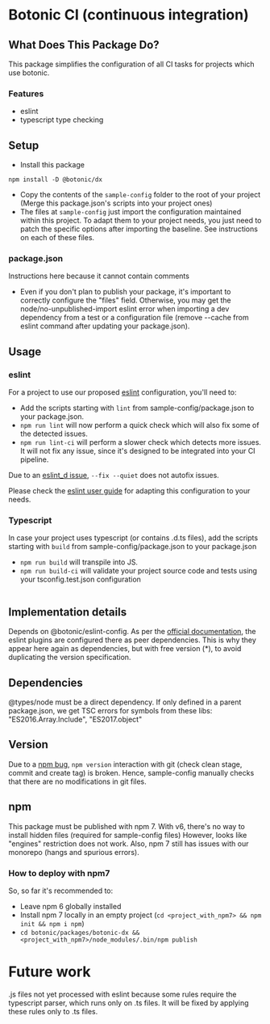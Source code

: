 # Botonic CI (continuous integration)

## What Does This Package Do?

This package simplifies the configuration of all CI tasks for projects which use botonic.

### Features

* eslint
* typescript type checking


## Setup

* Install this package
```
npm install -D @botonic/dx
```
* Copy the contents of the `sample-config` folder to the root of your project 
  (Merge this package.json's scripts into your project ones)
* The files at `sample-config` just import the configuration maintained within this project. 
  To adapt them to your project needs, you just need to patch the specific options after importing the baseline.
  See instructions on each of these files.

### package.json
Instructions here because it cannot contain comments
* Even if you don't plan to publish your package, it's important to correctly configure the "files" field. 
  Otherwise, you may get the node/no-unpublished-import
  eslint error when importing a dev dependency from a test or a configuration file 
  (remove --cache from eslint command after updating your package.json).


## Usage

### eslint

For a project to use our proposed [eslint](https://eslint.org/) configuration, you'll need to:
* Add the scripts starting with `lint` from sample-config/package.json to your package.json.
* `npm run lint` will now perform a quick check which will also fix some of the detected issues. 
* `npm run lint-ci` will perform a slower check which detects more issues. It will not fix any issue,
since it's designed to be integrated into your CI pipeline.
  
Due to an [eslint_d issue](https://github.com/mantoni/eslint_d.js/issues/157), `--fix --quiet` does not autofix issues.

Please check the [eslint user guide](https://eslint.org/docs/user-guide/) for adapting this configuration to your needs.

### Typescript

In case your project uses typescript (or contains .d.ts files), add the scripts starting with 
`build` from sample-config/package.json to your package.json
* `npm run build` will transpile into JS.
* `npm run build-ci` will validate your project source code and tests using your tsconfig.test.json configuration
```    
```

## Implementation details
Depends on @botonic/eslint-config. As per the
[official documentation](https://eslint.org/docs/developer-guide/shareable-configs),
the eslint plugins are configured there as peer dependencies.
This is why they appear here again as dependencies, but with free version (*),
to avoid duplicating the version specification.

## Dependencies
@types/node must be a direct dependency. If only defined in a parent package.json, we get TSC errors for
symbols from these libs: "ES2016.Array.Include", "ES2017.object"

## Version
Due to a [npm bug](https://github.com/npm/cli/issues/2010), `npm version` interaction with git
(check clean stage, commit and create tag) is broken. Hence, sample-config manually checks that
there are no modifications in git files.

## npm
This package must be published with npm 7. 
With v6, there's no way to install hidden files (required for sample-config files)
However, looks like "engines" restriction does not work. Also, npm 7 still has issues
with our monorepo (hangs and spurious errors).

### How to deploy with npm7
So, so far it's recommended to:
* Leave npm 6 globally installed
* Install npm 7 locally in an empty project (`cd <project_with_npm7> && npm init && npm i npm`)
* `cd botonic/packages/botonic-dx && <project_with_npm7>/node_modules/.bin/npm publish`


# Future work
.js files not yet processed with eslint because some rules require the typescript parser,
which runs only on .ts files. It will be fixed by applying these rules only to .ts files.
